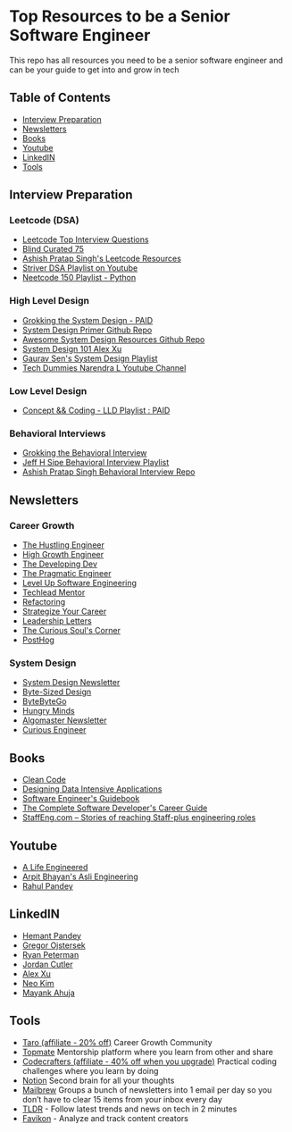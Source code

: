 # Top Resources to be a Senior Software Engineer
This repo has all resources you need to be a senior software engineer and can be your guide to get into and grow in tech

## Table of Contents
* [Interview Preparation](#interview-preparation)
* [Newsletters](#newsletters)
* [Books](#books)
* [Youtube](#youtube)
* [LinkedIN](#linkedin)
* [Tools](#tools)

## Interview Preparation
### Leetcode (DSA)
* [Leetcode Top Interview Questions](https://leetcode.com/problemset/?listId=wpwgkgt)
* [Blind Curated 75](https://leetcode.com/problemset/?page=1&listId=5369nb7i)
* [Ashish Pratap Singh's Leetcode Resources](https://github.com/ashishps1/awesome-leetcode-resources)
* [Striver DSA Playlist on Youtube](https://www.youtube.com/watch?v=0bHoB32fuj0&list=PLgUwDviBIf0oF6QL8m22w1hIDC1vJ_BHz&ab_channel=takeUforward)
* [Neetcode 150 Playlist - Python](https://www.youtube.com/watch?v=3OamzN90kPg&list=PLPe9IkX86X3y5m_MvtNu2ughxsvkqUNKr&ab_channel=NeetCode)

### High Level Design
* [Grokking the System Design - PAID](https://www.designgurus.io/course/grokking-the-system-design-interview?aff=mopp8k)
* [System Design Primer Github Repo](https://github.com/donnemartin/system-design-primer)
* [Awesome System Design Resources Github Repo](https://github.com/ashishps1/awesome-system-design-resources?tab=readme-ov-file)
* [System Design 101 Alex Xu](https://github.com/ByteByteGoHq/system-design-101)
* [Gaurav Sen's System Design Playlist](https://www.youtube.com/playlist?list=PLMCXHnjXnTnvo6alSjVkgxV-VH6EPyvoX)
* [Tech Dummies Narendra L Youtube Channel](https://www.youtube.com/@TechDummiesNarendraL)

### Low Level Design
* [Concept && Coding - LLD Playlist : PAID](https://www.youtube.com/watch?v=rliSgjoOFTs&list=PL6W8uoQQ2c61X_9e6Net0WdYZidm7zooW)

### Behavioral Interviews
* [Grokking the Behavioral Interview](https://www.educative.io/courses/grokking-the-behavioral-interview)
* [Jeff H Sipe Behavioral Interview Playlist](https://www.youtube.com/watch?v=sq3pyauZRhI&list=PLePbzYpjlB26uX9QFkjXmrKJ1legeHqQg&ab_channel=JeffHSipe-PracticeInterviews)
* [Ashish Pratap Singh Behavioral Interview Repo](https://github.com/ashishps1/awesome-behavioral-interviews?tab=readme-ov-file)

## Newsletters
### Career Growth
- [The Hustling Engineer](https://thehustlingengineer.substack.com)
- [High Growth Engineer](https://read.highgrowthengineer.com?r=yznlc)
- [The Developing Dev](https://www.developing.dev?r=yznlc)
- [The Pragmatic Engineer](https://newsletter.pragmaticengineer.com?r=yznlc)
- [Level Up Software Engineering](https://levelupsoftwareengineering.substack.com?r=yznlc)
- [Techlead Mentor](https://open.substack.com/pub/ravirajachar?r=yznlc)
- [Refactoring](https://refactoring.fm?r=yznlc)
- [Strategize Your Career](https://strategizeyourcareer.substack.com?r=yznlc)
- [Leadership Letters](https://www.leadership-letters.com?r=yznlc)
- [The Curious Soul's Corner](https://open.substack.com/pub/gouravkhanijoe?r=yznlc)
- [PostHog](https://newsletter.posthog.com?r=yznlc)

### System Design
- [System Design Newsletter](https://newsletter.systemdesign.one/)
- [Byte-Sized Design](https://bytesizeddesign.substack.com/)
- [ByteByteGo](https://blog.bytebytego.com/)
- [Hungry Minds](https://hungryminds.dev/)
- [Algomaster Newsletter](https://blog.algomaster.io)
- [Curious Engineer](https://vivekbansal.substack.com/)

## Books
- [Clean Code](https://www.amazon.com/Clean-Code-Handbook-Software-Craftsmanship/dp/0132350882)
- [Designing Data Intensive Applications](https://dataintensive.net/)
- [Software Engineer's Guidebook](https://www.amazon.com/Software-Engineers-Guidebook-Navigating-positions/dp/908338182X)
- [The Complete Software Developer's Career Guide](https://www.amazon.com/Complete-Software-Developers-Career-Guide-ebook/dp/B073X6GNJ1)
- [StaffEng.com – Stories of reaching Staff-plus engineering roles](https://staffeng.com/)

## Youtube
- [A Life Engineered](https://www.youtube.com/@ALifeEngineered)
- [Arpit Bhayan's Asli Engineering](https://www.youtube.com/@AsliEngineering)
- [Rahul Pandey](https://www.youtube.com/@RahulPandeyrkp)

## LinkedIN
- [Hemant Pandey](https://www.linkedin.com/in/hemant-pandey/)
- [Gregor Ojstersek](https://www.linkedin.com/in/gregorojstersek/)
- [Ryan Peterman](https://www.linkedin.com/in/ryanlpeterman/)
- [Jordan Cutler](https://www.linkedin.com/in/jordancutler1/)
- [Alex Xu](https://www.linkedin.com/in/alexxubyte/)
- [Neo Kim](https://www.linkedin.com/in/nk-systemdesign-one/)
- [Mayank Ahuja](https://www.linkedin.com/in/curiouslearner/)

## Tools
- [Taro (affiliate - 20% off)](https://www.jointaro.com/r/hemantpandey/) Career Growth Community
- [Topmate](http://topmate.io/join/hemant) Mentorship platform where you learn from other and share
- [Codecrafters (affiliate - 40% off when you upgrade)](https://app.codecrafters.io/join?via=hemantpandey17) Practical coding challenges where you learn by doing
- [Notion](https://affiliate.notion.so/l351yvf8xep7) Second brain for all your thoughts
- [Mailbrew](https://mailbrew.com/?aff=hemantpandey) Groups a bunch of newsletters into 1 email per day so you don’t have to clear 15 items from your inbox every day
- [TLDR](https://tldr.tech/signup?utm_source=TheHustlingEngineer&utm_campaign=TheHustlingEngineer-cpa-campaign&utm_medium=newsletter-sponsorship) - Follow latest trends and news on tech in 2 minutes
- [Favikon](http://favikon.com/?ref=hemant) - Analyze and track content creators
